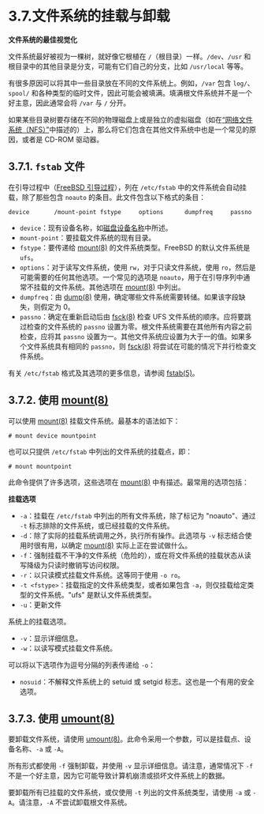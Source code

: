 # 3.7.文件系统的挂载与卸载

**文件系统的最佳视觉化**

文件系统最好被视为一棵树，就好像它根植在 `/`（根目录）一样。`/dev`、`/usr` 和根目录中的其他目录是分支，可能有它们自己的分支，比如 `/usr/local` 等等。

有很多原因可以将其中一些目录放在不同的文件系统上。例如，`/var` 包含 `log/`、`spool/` 和各种类型的临时文件，因此可能会被填满。填满根文件系统并不是一个好主意，因此通常会将 `/var` 与 `/` 分开。

如果某些目录树要存储在不同的物理磁盘上或是独立的虚拟磁盘（如在[“网络文件系统（NFS）”](https://docs.freebsd.org/en/books/handbook/book/#network-nfs)中描述的）上，那么将它们包含在其他文件系统中也是一个常见的原因，或者是 CD-ROM 驱动器。

## 3.7.1. `fstab` 文件

在引导过程中（[FreeBSD 引导过程](https://docs.freebsd.org/en/books/handbook/book/#boot)），列在 `/etc/fstab` 中的文件系统会自动挂载，除了那些包含 `noauto` 的条目。此文件包含以下格式的条目：

```plaintext
device       /mount-point fstype     options      dumpfreq     passno
```

- `device`：现有设备名称，如[磁盘设备名称](https://docs.freebsd.org/en/books/handbook/book/#disks-naming)中所述。
- `mount-point`：要挂载文件系统的现有目录。
- `fstype`：要传递给 [mount(8)](https://man.freebsd.org/cgi/man.cgi?query=mount&sektion=8&format=html) 的文件系统类型。FreeBSD 的默认文件系统是 `ufs`。
- `options`：对于读写文件系统，使用 `rw`，对于只读文件系统，使用 `ro`，然后是可能需要的任何其他选项。一个常见的选项是 `noauto`，用于在引导序列中通常不挂载的文件系统。其他选项在 [mount(8)](https://man.freebsd.org/cgi/man.cgi?query=mount&sektion=8&format=html) 中列出。
- `dumpfreq`：由 [dump(8)](https://man.freebsd.org/cgi/man.cgi?query=dump&sektion=8&format=html) 使用，确定哪些文件系统需要转储。如果该字段缺失，则假定为 0。
- `passno`：确定在重新启动后由 [fsck(8)](https://man.freebsd.org/cgi/man.cgi?query=fsck&sektion=8&format=html) 检查 UFS 文件系统的顺序。应将要跳过检查的文件系统的 `passno` 设置为零。根文件系统需要在其他所有内容之前检查，应将其 `passno` 设置为一。其他文件系统应设置为大于一的值。如果多个文件系统具有相同的 `passno`，则 [fsck(8)](https://man.freebsd.org/cgi/man.cgi?query=fsck&sektion=8&format=html) 将尝试在可能的情况下并行检查文件系统。

有关 `/etc/fstab` 格式及其选项的更多信息，请参阅 [fstab(5)](https://man.freebsd.org/cgi/man.cgi?query=fstab&sektion=5&format=html)。

## 3.7.2. 使用 [mount(8)](https://man.freebsd.org/cgi/man.cgi?query=mount&sektion=8&format=html)

可以使用 [mount(8)](https://man.freebsd.org/cgi/man.cgi?query=mount&sektion=8&format=html) 挂载文件系统。最基本的语法如下：

```plaintext
# mount device mountpoint
```

也可以只提供 `/etc/fstab` 中列出的文件系统的挂载点，即：

```plaintext
# mount mountpoint
```

此命令提供了许多选项，这些选项在 [mount(8)](https://man.freebsd.org/cgi/man.cgi?query=mount&sektion=8&format=html) 中有描述。最常用的选项包括：

**挂载选项**

- `-a`：挂载在 `/etc/fstab` 中列出的所有文件系统，除了标记为 "noauto"、通过 `-t` 标志排除的文件系统，或已经挂载的文件系统。
- `-d`：除了实际的挂载系统调用之外，执行所有操作。此选项与 `-v` 标志结合使用时很有用，以确定 [mount(8)](https://man.freebsd.org/cgi/man.cgi?query=mount&sektion=8&format=html) 实际上正在尝试做什么。
- `-f`：强制挂载不干净的文件系统（危险的），或在将文件系统的挂载状态从读写降级为只读时撤销写访问权限。
- `-r`：以只读模式挂载文件系统。这等同于使用 `-o ro`。
- `-t <fstype>`：挂载指定的文件系统类型，或者如果包含 `-a`，则仅挂载给定类型的文件系统。"ufs" 是默认文件系统类型。
- `-u`：更新文件

系统上的挂载选项。

- `-v`：显示详细信息。
- `-w`：以读写模式挂载文件系统。

可以将以下选项作为逗号分隔的列表传递给 `-o`：

- `nosuid`：不解释文件系统上的 setuid 或 setgid 标志。这也是一个有用的安全选项。

## 3.7.3. 使用 [umount(8)](https://man.freebsd.org/cgi/man.cgi?query=umount&sektion=8&format=html)

要卸载文件系统，请使用 [umount(8)](https://man.freebsd.org/cgi/man.cgi?query=umount&sektion=8&format=html)。此命令采用一个参数，可以是挂载点、设备名称、`-a` 或 `-A`。

所有形式都使用 `-f` 强制卸载，并使用 `-v` 显示详细信息。请注意，通常情况下 `-f` 不是一个好主意，因为它可能导致计算机崩溃或损坏文件系统上的数据。

要卸载所有已挂载的文件系统，或仅使用 `-t` 列出的文件系统类型，请使用 `-a` 或 `-A`。请注意，`-A` 不尝试卸载根文件系统。
